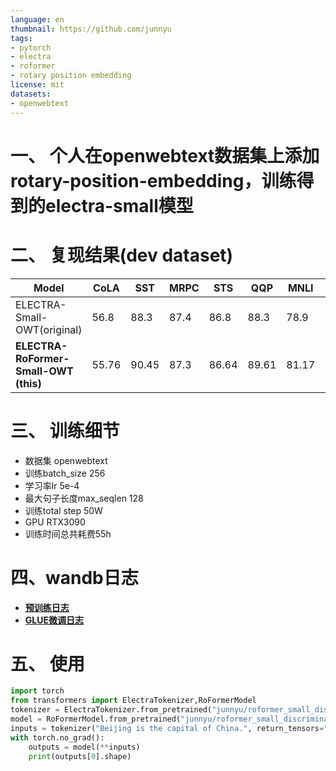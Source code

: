 ```yaml
---
language: en
thumbnail: https://github.com/junnyu
tags:
- pytorch
- electra
- roformer
- rotary position embedding
license: mit
datasets:
- openwebtext
---
```

# 一、 个人在openwebtext数据集上添加rotary-position-embedding，训练得到的electra-small模型

# 二、 复现结果(dev dataset)
|Model|CoLA|SST|MRPC|STS|QQP|MNLI|QNLI|RTE|Avg.|
|---|---|---|---|---|---|---|---|---|---|
|ELECTRA-Small-OWT(original)|56.8|88.3|87.4|86.8|88.3|78.9|87.9|68.5|80.36|
|**ELECTRA-RoFormer-Small-OWT (this)**|55.76|90.45|87.3|86.64|89.61|81.17|88.85|62.71|80.31|

# 三、 训练细节
- 数据集 openwebtext
- 训练batch_size 256
- 学习率lr  5e-4
- 最大句子长度max_seqlen  128
- 训练total step  50W
- GPU RTX3090
- 训练时间总共耗费55h

# 四、wandb日志 
- [**预训练日志**](https://wandb.ai/junyu/electra_rotary_small_pretrain?workspace=user-junyu)
- [**GLUE微调日志**](https://wandb.ai/junyu/electra_rotary_glue_100?workspace=user-junyu)


# 五、 使用
```python
import torch
from transformers import ElectraTokenizer,RoFormerModel
tokenizer = ElectraTokenizer.from_pretrained("junnyu/roformer_small_discriminator")
model = RoFormerModel.from_pretrained("junnyu/roformer_small_discriminator")
inputs = tokenizer("Beijing is the capital of China.", return_tensors="pt")
with torch.no_grad():
    outputs = model(**inputs)
    print(outputs[0].shape)
```